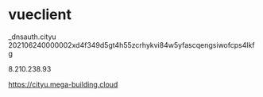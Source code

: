 # vueclient

_dnsauth.cityu
202106240000002xd4f349d5gt4h55zcrhykvi84w5yfascqengsiwofcps4lkfg

8.210.238.93

https://cityu.mega-building.cloud
